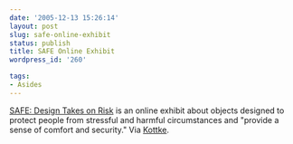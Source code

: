 ```yaml
---
date: '2005-12-13 15:26:14'
layout: post
slug: safe-online-exhibit
status: publish
title: SAFE Online Exhibit
wordpress_id: '260'

tags:
- Asides
---
```


[SAFE: Design Takes on Risk](http://moma.org/exhibitions/2005/safe/) is an online exhibit about objects designed to protect people from stressful and harmful circumstances and "provide a sense of comfort and security." Via [Kottke](http://www.kottke.org/05/12/safe-design-takes-on-risk).
